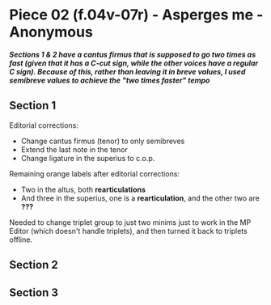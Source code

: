 # Piece 02 (f.04v-07r) - Asperges me - Anonymous

***Sections 1 & 2 have a cantus firmus that is supposed to go two times as fast (given that it has a C-cut sign, while the other voices have a regular C sign).
Because of this, rather than leaving it in breve values, I used semibreve values to achieve the "two times faster" tempo***

## Section 1

Editorial corrections:
- Change cantus firmus (tenor) to only semibreves
- Extend the last note in the tenor
- Change ligature in the superius to c.o.p.

Remaining orange labels after editorial corrections:
- Two in the altus, both **rearticulations**
- And three in the superius, one is a **rearticulation**, and the other two are **???**

Needed to change triplet group to just two minims just to work in the MP Editor (which doesn't handle triplets), and then turned it back to triplets offline.

## Section 2



## Section 3

